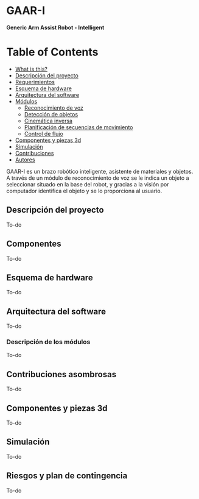 # GAAR-I
<b>Generic Arm Assist Robot - Intelligent</b>

# Table of Contents
   * [What is this?](#what-is-this)
   * [Descripción del proyecto](#descripcion-del-proyecto)
   * [Requerimientos](#requerimientos)
   * [Esquema de hardware](#esquema-de-hardware)
   * [Arquitectura del software](#arquitectura-del-software)
   * [Módulos](#modulos)
      * [Reconocimiento de voz](#reconocimiento-voz)
      * [Detección de objetos](#deteccion-objetos)
      * [Cinemática inversa](#cinematica-inversa)
      * [Planificación de secuencias de movimiento](#planficacion-movimiento)
      * [Control de flujo](#control-flujo)
   * [Componentes y piezas 3d](#3d)
   * [Simulación](#simulacion)
   * [Contribuciones](#conrtibuciones)
   * [Autores](#autores)

GAAR-I es un brazo robótico inteligente, asistente de materiales y objetos.  A través de un módulo de reconocimiento de voz se le indica un objeto a seleccionar situado en la base del robot, y gracias a la visión por computador identifica el objeto y se lo proporciona al usuario.

## Descripción del proyecto
To-do

## Componentes
To-do

## Esquema de hardware
To-do

## Arquitectura del software
To-do

### Descripción de los módulos
To-do

## Contribuciones asombrosas
To-do

## Componentes y piezas 3d
To-do

## Simulación
To-do

## Riesgos y plan de contingencia
To-do